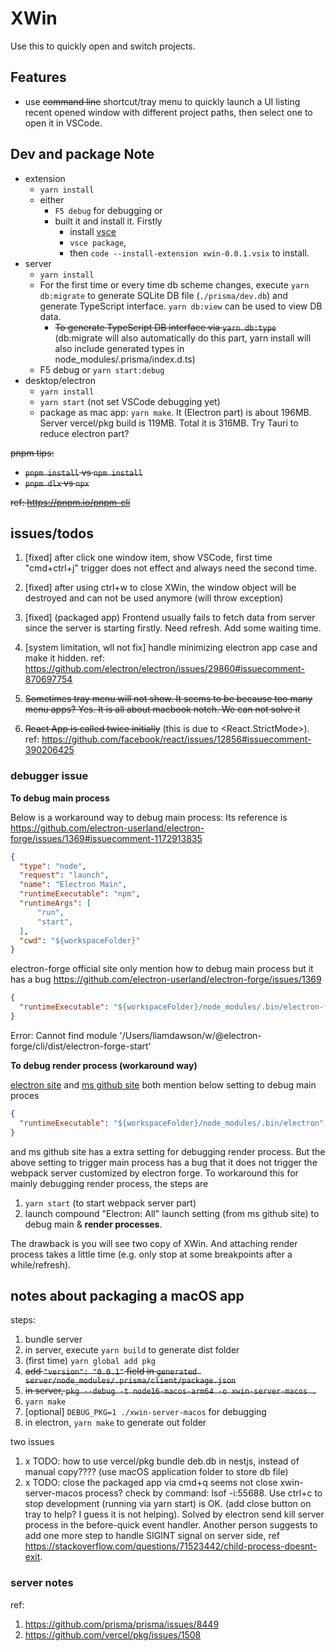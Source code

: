 # XWin 

Use this to quickly open and switch projects. 

## Features

- use ~~command line~~ shortcut/tray menu to quickly launch a UI listing recent opened window with different project paths, then select one to open it in VSCode.

## Dev and package Note

- extension
  - `yarn install`
  - either 
    - `F5 debug` for debugging or 
    - built it and install it. Firstly 
      - install [vsce](https://code.visualstudio.com/api/working-with-extensions/publishing-extension)
      - `vsce package`, 
      - then `code --install-extension xwin-0.0.1.vsix` to install. 
- server 
  - `yarn install` 
  - For the first time or every time db scheme changes, execute `yarn db:migrate` to generate SQLite DB file (`./prisma/dev.db`) and generate TypeScript interface. `yarn db:view` can be used to view DB data.
    - ~~To generate TypeScript DB interface via `yarn db:type`~~ (db:migrate will also automatically do this part, yarn install will also include generated types in node_modules/.prisma/index.d.ts)
  - F5 debug or `yarn start:debug`
- desktop/electron 
  - `yarn install`
  - `yarn start` (not set VSCode debugging yet)
  - package as mac app: `yarn make`. It (Electron part) is about 196MB. Server vercel/pkg build is 119MB. Total it is 316MB. Try Tauri to reduce electron part? 

~~pnpm tips:~~

- ~~`pnpm install` vs `npm install`~~
- ~~`pnpm dlx` vs `npx`~~ 

~~ref: https://pnpm.io/pnpm-cli~~

## issues/todos 

1. [fixed] after click one window item, show VSCode, first time "cmd+ctrl+j" trigger does not effect and always need the second time. 

2. [fixed] after using ctrl+w to close XWin, the window object will be destroyed and can not be used anymore (will throw exception)

3. [fixed] (packaged app) Frontend usually fails to fetch data from server since the server is starting firstly. Need refresh. Add some waiting time. 

4. [system limitation, wll not fix] handle minimizing electron app case and make it hidden. ref:  https://github.com/electron/electron/issues/29860#issuecomment-870697754

5. ~~Sometimes tray menu will not show. It seems to be because too many menu apps? Yes. It is all about macbook notch. We can not solve it~~

6. ~~React App is called twice initially~~ (this is due to <React.StrictMode>). ref: https://github.com/facebook/react/issues/12856#issuecomment-390206425

### debugger issue 

**To debug main process**

Below is a workaround way to debug main process: Its reference is 
https://github.com/electron-userland/electron-forge/issues/1369#issuecomment-1172913835
  

```json
{
  "type": "node",
  "request": "launch",
  "name": "Electron Main",
  "runtimeExecutable": "npm",
  "runtimeArgs": [
      "run",
      "start",
  ],
  "cwd": "${workspaceFolder}"
}
```

electron-forge official site only mention how to debug main process but it has a bug 
https://github.com/electron-userland/electron-forge/issues/1369

```json
{
  "runtimeExecutable": "${workspaceFolder}/node_modules/.bin/electron-forge-vscode-nix",
}
```

Error: Cannot find module '/Users/liamdawson/w/@electron-forge/cli/dist/electron-forge-start'


**To debug render process (workaround way)**

[electron site](https://www.electronjs.org/docs/latest/tutorial/debugging-vscode) and [ms github site](https://github.com/Microsoft/vscode-recipes/tree/master/Electron) both mention below setting to debug main proces 


```json 
{
  "runtimeExecutable": "${workspaceFolder}/node_modules/.bin/electron",
}
```

and ms github site has a extra setting for debugging render process. But the above setting to trigger main process has a bug that it does not trigger the webpack server customized by electron forge. To workaround this for mainly debugging render process, the steps are  

1. `yarn start` (to start webpack server part) 
2. launch compound "Electron: All" launch setting (from ms github site) to debug main & **render processes**. 

The drawback is you will see two copy of XWin. And attaching render process takes a little time (e.g. only stop at some breakpoints after a while/refresh).

## notes about packaging a macOS app

steps: 
1. bundle server 
  1. in server, execute `yarn build` to generate dist folder
  2. (first time) `yarn global add pkg`
  3. ~~add `"version": "0.0.1"` field in `generated server/node_modules/.prisma/client/package.json`~~
  4. ~~in server, `pkg --debug -t node16-macos-arm64 -o xwin-server-macos .`~~
  5. `yarn make`
  6. [optional] `DEBUG_PKG=1 ./xwin-server-macos` for debugging
2. in electron, `yarn make` to generate out folder 

two issues 
1. x TODO: how to use vercel/pkg bundle deb.db in nestjs, instead of manual copy???? (use macOS application folder to store db file)
2. x TODO: close the packaged app via cmd+q seems not close xwin-server-macos process? check by command: lsof -i:55688. Use ctrl+c to stop development (running via yarn start) is OK. (add close button on tray to help? I guess it is not helping). Solved by electron send kill server process in the before-quick event handler. Another person suggests to add one more step to handle SIGINT signal on server side, ref https://stackoverflow.com/questions/71523442/child-process-doesnt-exit.

### server notes
ref: 
1. https://github.com/prisma/prisma/issues/8449
2. https://github.com/vercel/pkg/issues/1508

